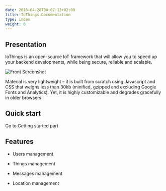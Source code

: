 ```yaml
---
date: 2018-04-28T08:07:13+02:00
title: IoThings Documentation
type: index
weight: 0
---
```


## Presentation

IoThings is an open-source IoT framework that will allow you to speed up your backend developments, while being secure, reliable and scalable.

![Front Screenshot](/screenshots/devices.png)

Material is very lightweight – it is built from scratch using Javascript and
CSS that weighs less than 30kb (minified, gzipped and excluding Google Fonts
and Analytics). Yet, it is highly customizable and degrades gracefully in older
browsers.

## Quick start

Go to Getting started part

## Features

- Users management

- Things management

- Messages management

- Location management
